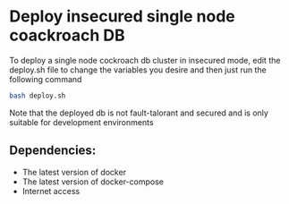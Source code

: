# Deploy insecured single node coackroach DB
To deploy a single node cockroach db cluster in insecured mode, edit the deploy.sh file to change the variables you desire and then just run the following command

```bash
bash deploy.sh
```

Note that the deployed db is not fault-talorant and secured and is only suitable for development environments


## Dependencies:
- The latest version of docker
- The latest version of docker-compose
- Internet access
